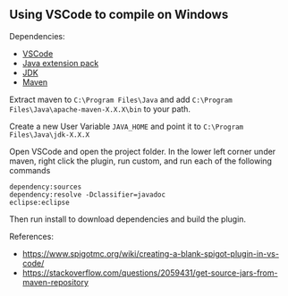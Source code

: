 ## Using VSCode to compile on Windows
Dependencies:
- [VSCode](https://code.visualstudio.com/)
- [Java extension pack](https://marketplace.visualstudio.com/items?itemName=vscjava.vscode-java-pack)
- [JDK](https://www.oracle.com/technetwork/java/javase/downloads/index.html)
- [Maven](https://maven.apache.org/)

Extract maven to ```C:\Program Files\Java``` and add ```C:\Program Files\Java\apache-maven-X.X.X\bin``` to your path.

Create a new User Variable ```JAVA_HOME``` and point it to ```C:\Program Files\Java\jdk-X.X.X```

Open VSCode and open the project folder. In the lower left corner under maven, right click the plugin, run custom, and run each of the following commands
```
dependency:sources
dependency:resolve -Dclassifier=javadoc
eclipse:eclipse
```
Then run install to download dependencies and build the plugin.

References:
- https://www.spigotmc.org/wiki/creating-a-blank-spigot-plugin-in-vs-code/
- https://stackoverflow.com/questions/2059431/get-source-jars-from-maven-repository
